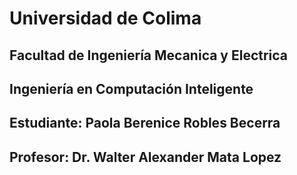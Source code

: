 # Universidad de Colima 
## Facultad de Ingeniería Mecanica y Electrica
## Ingeniería en Computación Inteligente
## Estudiante: Paola Berenice Robles Becerra 
## Profesor: Dr. Walter Alexander Mata Lopez
